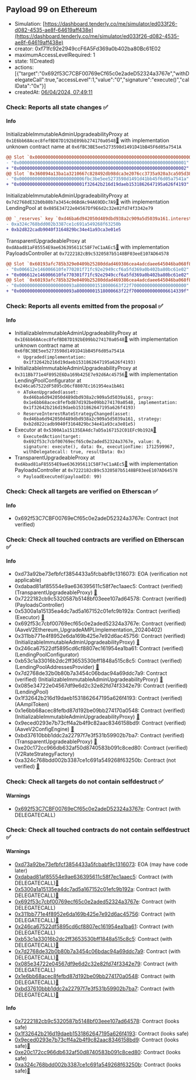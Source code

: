 ## Payload 99 on Ethereum

- Simulation: [https://dashboard.tenderly.co/me/simulator/ed033f26-d082-4535-ae8f-64619aff438e](https://dashboard.tenderly.co/me/simulator/ed033f26-d082-4535-ae8f-64619aff438e)
- creator: 0xf71fc92e2949ccF6A5Fd369a0b402ba80Bc61E02
- maximumAccessLevelRequired: 1
- state: 1(Created)
- actions: [{"target":"0x692f53C7CBF00769eCf65c0e2adeD52324a3767e","withDelegateCall":true,"accessLevel":1,"value":"0","signature":"execute()","callData":"0x"}]
- createdAt: [06/04/2024, 07:49:11](https://etherscan.io/tx/0x7c3c0992725355c364a791e5039fd9bb7e928cf3b0c6db43b3a87ff756263875)

### Check: Reports all state changes :white_check_mark:

#### Info


InitializableImmutableAdminUpgradeabilityProxy at `0x1E6bb68Acec8fefBD87D192bE09bb274170a0548`[:ghost:](https://github.com/bgd-labs/aave-address-book "AaveV2Ethereum.ASSETS.AMPL.A_TOKEN") with implementation unknown contract name at `0x6fBC3BE5ee5273598d1491D41bB45F6d05a7541A`
```diff
@@ Slot `0x0000000000000000000000000000000000000000000000000000000000000000` @@
- "0x0000000000000000000000000000000000000000000000000000000000000001"
+ "0x0000000000000000000000000000000000000000000000000000000000000002"
@@ Slot `0x360894a13ba1a3210667c828492db98dca3e2076cc3735a920a3ca505d382bbc` @@
- "0x0000000000000000000000006fbc3be5ee5273598d1491d41bb45f6d05a7541a"
+ "0x0000000000000000000000001f32642b216d19daeb1531862647195a626f4193"
```

InitializableImmutableAdminUpgradeabilityProxy at `0x7d2768dE32b0b80b7a3454c06BdAc94A69DDc7A9`[:ghost:](https://github.com/bgd-labs/aave-address-book "AaveV2Ethereum.POOL") with implementation LendingPool at `0x085E34722e04567Df9E6d2c32e82fd74f3342e79`
```diff
@@ `_reserves` key `0xd46ba6d942050d489dbd938a2c909a5d5039a161.interestRateStrategyAddress` @@
- 0xa324c768bdd002b3387ce1c691a549268f63250b
+ 0xb2d822cadb9040f3164829bc34e41a93ca3e01e5
```

TransparentUpgradeableProxy at `0xdAbad81aF85554E9ae636395611C58F7eC1aAEc5`[:ghost:](https://github.com/bgd-labs/aave-address-book "GovernanceV3Ethereum.PAYLOADS_CONTROLLER") with implementation PayloadsController at `0x7222182cB9c5320587b5148BF03eeE107AD64578`
```diff
@@ Slot `0x60193afc785b329e0409b25280ddad469386cea4adcdaee645046ba068f899a5` @@
- "0x006612e146006610fe770201f71fc92e2949ccf6a5fd369a0b402ba80bc61e02"
+ "0x006612e146006610fe770301f71fc92e2949ccf6a5fd369a0b402ba80bc61e02"
@@ Slot `0x60193afc785b329e0409b25280ddad469386cea4adcdaee645046ba068f899a6` @@
- "0x000000000000000000093a80000001518000663f22f700000000000000000000"
+ "0x000000000000000000093a80000001518000663f22f70000000000006614339f"
```


### Check: Reports all events emitted from the proposal :white_check_mark:

#### Info

- InitializableImmutableAdminUpgradeabilityProxy at `0x1E6bb68Acec8fefBD87D192bE09bb274170a0548`[:ghost:](https://github.com/bgd-labs/aave-address-book "AaveV2Ethereum.ASSETS.AMPL.A_TOKEN") with implementation unknown contract name at `0x6fBC3BE5ee5273598d1491D41bB45F6d05a7541A`
  - `Upgraded(implementation: 0x1f32642b216d19daeb1531862647195a626f4193)`
- InitializableImmutableAdminUpgradeabilityProxy at `0x311Bb771e4F8952E6Da169b425E7e92d6Ac45756`[:ghost:](https://github.com/bgd-labs/aave-address-book "AaveV2Ethereum.POOL_CONFIGURATOR") with implementation LendingPoolConfigurator at `0x246ca67522dF5895cD6cf8807Ec161954ea1bA61`
  - `ATokenUpgraded(asset: 0xd46ba6d942050d489dbd938a2c909a5d5039a161, proxy: 0x1e6bb68acec8fefbd87d192be09bb274170a0548, implementation: 0x1f32642b216d19daeb1531862647195a626f4193)`
  - `ReserveInterestRateStrategyChanged(asset: 0xd46ba6d942050d489dbd938a2c909a5d5039a161, strategy: 0xb2d822cadb9040f3164829bc34e41a93ca3e01e5)`
- Executor at `0x5300A1a15135EA4dc7aD5a167152C01EFc9b192A`[:ghost:](https://github.com/bgd-labs/aave-address-book "AaveV2Ethereum.POOL_ADMIN, AaveV2EthereumAMM.POOL_ADMIN, AaveV3Ethereum.ACL_ADMIN, GovernanceV3Ethereum.EXECUTOR_LVL_1")
  - `ExecutedAction(target: 0x692f53c7cbf00769ecf65c0e2aded52324a3767e, value: 0, signature: execute(), data: 0x, executionTime: 1712599967, withDelegatecall: true, resultData: 0x)`
- TransparentUpgradeableProxy at `0xdAbad81aF85554E9ae636395611C58F7eC1aAEc5`[:ghost:](https://github.com/bgd-labs/aave-address-book "GovernanceV3Ethereum.PAYLOADS_CONTROLLER") with implementation PayloadsController at `0x7222182cB9c5320587b5148BF03eeE107AD64578`
  - `PayloadExecuted(payloadId: 99)`

### Check: Check all targets are verified on Etherscan :white_check_mark:

#### Info

- 0x692f53C7CBF00769eCf65c0e2adeD52324a3767e: Contract (not verified) 

### Check: Check all touched contracts are verified on Etherscan :white_check_mark:

#### Info

- 0xd73a92be73efbfcf3854433a5fcbabf9c1316073: EOA (verification not applicable)
- 0xdabad81af85554e9ae636395611c58f7ec1aaec5: Contract (verified) (TransparentUpgradeableProxy) [:ghost:](https://github.com/bgd-labs/aave-address-book "GovernanceV3Ethereum.PAYLOADS_CONTROLLER")
- 0x7222182cb9c5320587b5148bf03eee107ad64578: Contract (verified) (PayloadsController) 
- 0x5300a1a15135ea4dc7ad5a167152c01efc9b192a: Contract (verified) (Executor) [:ghost:](https://github.com/bgd-labs/aave-address-book "AaveV2Ethereum.POOL_ADMIN, AaveV2EthereumAMM.POOL_ADMIN, AaveV3Ethereum.ACL_ADMIN, GovernanceV3Ethereum.EXECUTOR_LVL_1")
- 0x692f53c7cbf00769ecf65c0e2aded52324a3767e: Contract (verified) (AaveV2Ethereum_UpgradeAMPLImplementation_20240402) 
- 0x311bb771e4f8952e6da169b425e7e92d6ac45756: Contract (verified) (InitializableImmutableAdminUpgradeabilityProxy) [:ghost:](https://github.com/bgd-labs/aave-address-book "AaveV2Ethereum.POOL_CONFIGURATOR")
- 0x246ca67522df5895cd6cf8807ec161954ea1ba61: Contract (verified) (LendingPoolConfigurator) 
- 0xb53c1a33016b2dc2ff3653530bff1848a515c8c5: Contract (verified) (LendingPoolAddressesProvider) [:ghost:](https://github.com/bgd-labs/aave-address-book "AaveV2Ethereum.POOL_ADDRESSES_PROVIDER")
- 0x7d2768de32b0b80b7a3454c06bdac94a69ddc7a9: Contract (verified) (InitializableImmutableAdminUpgradeabilityProxy) [:ghost:](https://github.com/bgd-labs/aave-address-book "AaveV2Ethereum.POOL")
- 0x085e34722e04567df9e6d2c32e82fd74f3342e79: Contract (verified) (LendingPool) 
- 0x1f32642b216d19daeb1531862647195a626f4193: Contract (verified) (AAmplToken) 
- 0x1e6bb68acec8fefbd87d192be09bb274170a0548: Contract (verified) (InitializableImmutableAdminUpgradeabilityProxy) [:ghost:](https://github.com/bgd-labs/aave-address-book "AaveV2Ethereum.ASSETS.AMPL.A_TOKEN")
- 0x9eced0293e7b73cff4a2b4f9c82aac8346158bd9: Contract (verified) (AaveV2ConfigEngine) [:ghost:](https://github.com/bgd-labs/aave-address-book "AaveV2Ethereum.CONFIG_ENGINE")
- 0xbd37610bbb1ddc2a22797f7e3f531b59902b7ba7: Contract (verified) (TransparentUpgradeableProxy) [:ghost:](https://github.com/bgd-labs/aave-address-book "AaveV2Ethereum.RATES_FACTORY")
- 0xe20c172cc966db632af50d8740583b091c8ced80: Contract (verified) (V2RateStrategyFactory) 
- 0xa324c768bdd002b3387ce1c691a549268f63250b: Contract (not verified) [:ghost:](https://github.com/bgd-labs/aave-address-book "AaveV2Ethereum.ASSETS.AMPL.INTEREST_RATE_STRATEGY")

### Check: Check all targets do not contain selfdestruct :white_check_mark:

#### Warnings

- [0x692f53C7CBF00769eCf65c0e2adeD52324a3767e](https://etherscan.io/address/0x692f53C7CBF00769eCf65c0e2adeD52324a3767e): Contract (with DELEGATECALL)

### Check: Check all touched contracts do not contain selfdestruct :white_check_mark:

#### Warnings

- [0xd73a92be73efbfcf3854433a5fcbabf9c1316073](https://etherscan.io/address/0xd73a92be73efbfcf3854433a5fcbabf9c1316073): EOA (may have code later)
- [0xdabad81af85554e9ae636395611c58f7ec1aaec5](https://etherscan.io/address/0xdabad81af85554e9ae636395611c58f7ec1aaec5): Contract (with DELEGATECALL)[:ghost:](https://github.com/bgd-labs/aave-address-book "GovernanceV3Ethereum.PAYLOADS_CONTROLLER")
- [0x5300a1a15135ea4dc7ad5a167152c01efc9b192a](https://etherscan.io/address/0x5300a1a15135ea4dc7ad5a167152c01efc9b192a): Contract (with DELEGATECALL)[:ghost:](https://github.com/bgd-labs/aave-address-book "AaveV2Ethereum.POOL_ADMIN, AaveV2EthereumAMM.POOL_ADMIN, AaveV3Ethereum.ACL_ADMIN, GovernanceV3Ethereum.EXECUTOR_LVL_1")
- [0x692f53c7cbf00769ecf65c0e2aded52324a3767e](https://etherscan.io/address/0x692f53c7cbf00769ecf65c0e2aded52324a3767e): Contract (with DELEGATECALL)
- [0x311bb771e4f8952e6da169b425e7e92d6ac45756](https://etherscan.io/address/0x311bb771e4f8952e6da169b425e7e92d6ac45756): Contract (with DELEGATECALL)[:ghost:](https://github.com/bgd-labs/aave-address-book "AaveV2Ethereum.POOL_CONFIGURATOR")
- [0x246ca67522df5895cd6cf8807ec161954ea1ba61](https://etherscan.io/address/0x246ca67522df5895cd6cf8807ec161954ea1ba61): Contract (with DELEGATECALL)
- [0xb53c1a33016b2dc2ff3653530bff1848a515c8c5](https://etherscan.io/address/0xb53c1a33016b2dc2ff3653530bff1848a515c8c5): Contract (with DELEGATECALL)[:ghost:](https://github.com/bgd-labs/aave-address-book "AaveV2Ethereum.POOL_ADDRESSES_PROVIDER")
- [0x7d2768de32b0b80b7a3454c06bdac94a69ddc7a9](https://etherscan.io/address/0x7d2768de32b0b80b7a3454c06bdac94a69ddc7a9): Contract (with DELEGATECALL)[:ghost:](https://github.com/bgd-labs/aave-address-book "AaveV2Ethereum.POOL")
- [0x085e34722e04567df9e6d2c32e82fd74f3342e79](https://etherscan.io/address/0x085e34722e04567df9e6d2c32e82fd74f3342e79): Contract (with DELEGATECALL)
- [0x1e6bb68acec8fefbd87d192be09bb274170a0548](https://etherscan.io/address/0x1e6bb68acec8fefbd87d192be09bb274170a0548): Contract (with DELEGATECALL)[:ghost:](https://github.com/bgd-labs/aave-address-book "AaveV2Ethereum.ASSETS.AMPL.A_TOKEN")
- [0xbd37610bbb1ddc2a22797f7e3f531b59902b7ba7](https://etherscan.io/address/0xbd37610bbb1ddc2a22797f7e3f531b59902b7ba7): Contract (with DELEGATECALL)[:ghost:](https://github.com/bgd-labs/aave-address-book "AaveV2Ethereum.RATES_FACTORY")

#### Info

- [0x7222182cb9c5320587b5148bf03eee107ad64578](https://etherscan.io/address/0x7222182cb9c5320587b5148bf03eee107ad64578): Contract (looks safe)
- [0x1f32642b216d19daeb1531862647195a626f4193](https://etherscan.io/address/0x1f32642b216d19daeb1531862647195a626f4193): Contract (looks safe)
- [0x9eced0293e7b73cff4a2b4f9c82aac8346158bd9](https://etherscan.io/address/0x9eced0293e7b73cff4a2b4f9c82aac8346158bd9): Contract (looks safe)[:ghost:](https://github.com/bgd-labs/aave-address-book "AaveV2Ethereum.CONFIG_ENGINE")
- [0xe20c172cc966db632af50d8740583b091c8ced80](https://etherscan.io/address/0xe20c172cc966db632af50d8740583b091c8ced80): Contract (looks safe)
- [0xa324c768bdd002b3387ce1c691a549268f63250b](https://etherscan.io/address/0xa324c768bdd002b3387ce1c691a549268f63250b): Contract (looks safe)[:ghost:](https://github.com/bgd-labs/aave-address-book "AaveV2Ethereum.ASSETS.AMPL.INTEREST_RATE_STRATEGY")

